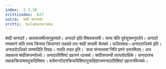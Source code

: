 ```yaml
---
index:  2.3.38
vrittiindex:  627
sutra:  षष्ठी चाऽनादरे
vritti:  balamanorama 
---
```


षष्ठी चानादरे। चातसप्तमीत्यनुकृष्यते। अनादरे इति विषयसप्तमी। यस्य चेति पूर्वसूत्रमनुवर्तते। अनादरे गम्यमाने सति यस्य क्रियया क्रियान्तरं लक्ष्यते ततः षष्ठी सप्तमी चेत्यर्थः। फलितमाह--अनादराधिक्ये इति। अनादरोऽधिको यस्मादिति विग्रहः। रुदति रुदत इति। `कदा संन्यस्तवा'निति प्रश्ने उत्तरमिदम्। अत्र लक्षकत्वं षष्ठीसप्तम्योरर्थः। अनादरविशिष्टं प्रव्रजनं धात्वर्थः। षष्ठीसप्तम्यौ तात्पर्यग्राहिके। अनादरश्च लक्षकक्रियाश्रयपुत्रादिविषयः। वर्तमानरोदनक्रियाविशिष्टपुत्रादिज्ञाप्यमनादरविशिष्टं प्रव्रजनमित्यर्थः।

